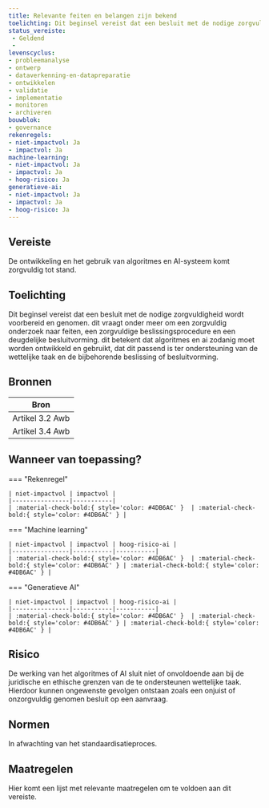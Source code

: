 ```yaml
---
title: Relevante feiten en belangen zijn bekend 
toelichting: Dit beginsel vereist dat een besluit met de nodige zorgvuldigheid wordt voorbereid en genomen. Dit vraagt onder meer om een zorgvuldig onderzoek naar feiten, een zorgvuldige beslissingsprocedure en een deugdelijke besluitvorming. Dit betekent dat  algoritmes en AI zodanig moet worden ontwikkeld en gebruikt, dat dit passend is ter ondersteuning van de wettelijke taak en de bijbehorende beslissing of besluitvorming.  
status_vereiste: 
 - Geldend
 - 
levenscyclus: 
- probleemanalyse
- ontwerp
- dataverkenning-en-datapreparatie
- ontwikkelen
- validatie
- implementatie
- monitoren
- archiveren
bouwblok: 
- governance
rekenregels: 
- niet-impactvol: Ja
- impactvol: Ja
machine-learning: 
- niet-impactvol: Ja
- impactvol: Ja
- hoog-risico: Ja
generatieve-ai: 
- niet-impactvol: Ja
- impactvol: Ja
- hoog-risico: Ja
---
```


<!-- tags -->
## Vereiste

De ontwikkeling en het gebruik van algoritmes en AI-systeem komt zorgvuldig tot stand.

## Toelichting 

Dit beginsel vereist dat een besluit met de nodige zorgvuldigheid wordt voorbereid en genomen.
dit vraagt onder meer om een zorgvuldig onderzoek naar feiten, een zorgvuldige beslissingsprocedure en een deugdelijke besluitvorming.
dit betekent dat  algoritmes en ai zodanig moet worden ontwikkeld en gebruikt, dat dit passend is ter ondersteuning van de wettelijke taak en de bijbehorende beslissing of besluitvorming.
 

## Bronnen 

| Bron                        |
|-----------------------------|
|Artikel 3.2 Awb |
|Artikel 3.4 Awb|

## Wanneer van toepassing? 

=== "Rekenregel"

	| niet-impactvol | impactvol | 
	|----------------|-----------| 
	| :material-check-bold:{ style='color: #4DB6AC' }  | :material-check-bold:{ style='color: #4DB6AC' } |

=== "Machine learning"

	| niet-impactvol | impactvol | hoog-risico-ai | 
	|----------------|-----------|-----------| 
	| :material-check-bold:{ style='color: #4DB6AC' }  | :material-check-bold:{ style='color: #4DB6AC' } | :material-check-bold:{ style='color: #4DB6AC' } |

=== "Generatieve AI"

	| niet-impactvol | impactvol | hoog-risico-ai | 
	|----------------|-----------|-----------| 
	| :material-check-bold:{ style='color: #4DB6AC' }  | :material-check-bold:{ style='color: #4DB6AC' } | :material-check-bold:{ style='color: #4DB6AC' } |

## Risico 

De werking van het algoritmes of AI sluit niet of onvoldoende aan bij de juridische en ethische grenzen van de te ondersteunen wettelijke taak.
Hierdoor kunnen ongewenste gevolgen ontstaan zoals een onjuist of onzorgvuldig genomen besluit op een aanvraag.

## Normen 

In afwachting van het standaardisatieproces. 

## Maatregelen 

Hier komt een lijst met relevante maatregelen om te voldoen aan dit vereiste. 
